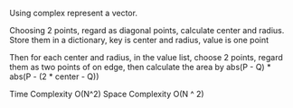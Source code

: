 Using complex represent a vector.

Choosing 2 points, regard as diagonal points, calculate center and radius. Store them in a dictionary, key is center and radius, value is one point


Then for each center and radius, in the value list, choose 2 points, regard them as two points of on edge, then calculate the area by abs(P - Q) * abs(P - (2 * center - Q))


Time Complexity O(N^2) Space Complexity O(N ^ 2)


